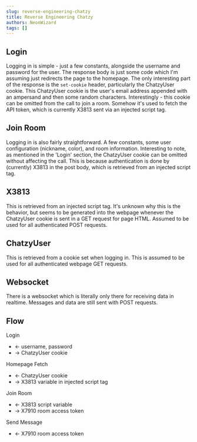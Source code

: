 ```yaml
---
slug: reverse-engineering-chatzy
title: Reverse Engineering Chatzy
authors: NeonWizard
tags: []
---
```


## Login

Logging in is simple - just a few constants, alongside the username and password for the user.
The response body is just some code which I'm assuming just redirects the page to the homepage.
The only interesting part of the response is the `set-cookie` header, particularly the ChatzyUser cookie.
This ChatzyUser cookie is the user's email address appended with an ampersand and then some random characters.
Interestingly - this cookie can be omitted from the call to join a room.
Somehow it's used to fetch the API token, which is currently X3813 sent via an injected script tag.

## Join Room

Logging in is also fairly straightforward. A few constants, some user configuration (nickname, color), and room information.
Interesting to note, as mentioned in the 'Login' section, the ChatzyUser cookie can be omitted without affecting the call.
This is because authentication is done by (currently) X3813 in the post body, which is retrieved from an injected script tag.

## X3813

This is retrieved from an injected script tag. It's unknown why this is the behavior, but seems to be generated into the webpage
whenever the ChatzyUser cookie is sent in a GET request for page HTML. Assumed to be used for all authenticated POST requests.

## ChatzyUser

This is retrieved from a cookie set when logging in. This is assumed to be used for all authenticated webpage GET requests.

## Websocket

There is a websocket which is literally only there for receiving data in realtime.
Messages and data are still sent with POST requests.

## Flow

Login

- <- username, password
- -> ChatzyUser cookie

Homepage Fetch

- <- ChatzyUser cookie
- -> X3813 variable in injected script tag

Join Room

- <- X3813 script variable
- -> X7910 room access token

Send Message

- <- X7910 room access token
